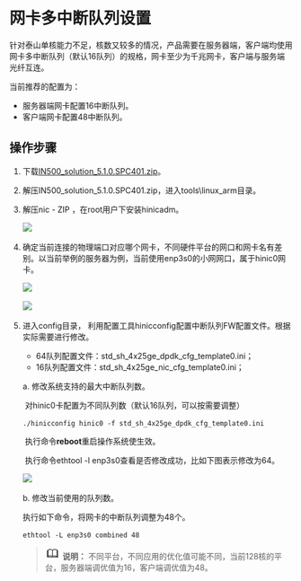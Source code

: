 # 网卡多中断队列设置

针对泰山单核能力不足，核数又较多的情况，产品需要在服务器端，客户端均使用网卡多中断队列（默认16队列）的规格，网卡至少为千兆网卡，客户端与服务端光纤互连。

当前推荐的配置为：

-   服务器端网卡配置16中断队列。
-   客户端网卡配置48中断队列。

## 操作步骤<a name="section38551240"></a>

1.  下载[IN500\_solution\_5.1.0.SPC401.zip](https://support.huawei.com/enterprise/zh/software/250968786-ESW2000173161)。
2.  解压IN500\_solution\_5.1.0.SPC401.zip，进入tools\\linux\_arm目录。
3.  解压nic - ZIP ，在root用户下安装hinicadm。

    ![](figures/zh-cn_image_0263957242.png)

4.  确定当前连接的物理端口对应哪个网卡，不同硬件平台的网口和网卡名有差别。以当前举例的服务器为例，当前使用enp3s0的小网网口，属于hinic0网卡。

    ![](figures/zh-cn_image_0263913298.png)

    ![](figures/zh-cn_image_0263913300.png)

5. 进入config目录， 利用配置工具hinicconfig配置中断队列FW配置文件。根据实际需要进行修改。
   -   64队列配置文件：std\_sh\_4x25ge\_dpdk\_cfg\_template0.ini；
   -   16队列配置文件：std\_sh\_4x25ge\_nic\_cfg\_template0.ini；

   a. 修改系统支持的最大中断队列数。

   ​    对hinic0卡配置为不同队列数（默认16队列，可以按需要调整）

   ```
   ./hinicconfig hinic0 -f std_sh_4x25ge_dpdk_cfg_template0.ini
   ```

   ​    执行命令**reboot**重启操作系统使生效。

   ​    执行命令ethtool -l enp3s0查看是否修改成功，比如下图表示修改为64。

   ![](figures/zh-cn_image_0263913302.png)

   b. 修改当前使用的队列数。

   执行如下命令，将网卡的中断队列调整为48个。

   ```
   ethtool -L enp3s0 combined 48
   ```

   >![](public_sys-resources/icon-note.png) **说明：** 
   >不同平台，不同应用的优化值可能不同，当前128核的平台，服务器端调优值为16，客户端调优值为48。



